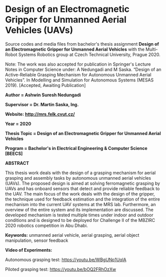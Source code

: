 # Design of an Electromagnetic Gripper for Unmanned Aerial Vehicles (UAVs)
Source codes and media files from bachelor's thesis assignment **Design of an Electromagnetic Gripper for Unmanned Aerial Vehicles** with the Multi-Robot Systems Robotics group at Czech Technical University, Prague 2020. 

Note: The work was also accepted for publication in Springer's Lecture Notes in Computer Science under:
A Nedungadi and M Saska. “Design of an Active-Reliable Grasping Mechanism for Autonomous Unmanned Aerial Vehicles”. In Modelling and Simulation for Autonomous Systems (MESAS 2019). [Accepted, Awaiting Publication]


**Author = Ashwin Suresh Nedungadi** 

**Supervisor = Dr. Martin Saska, Ing.** 

**Website: http://mrs.felk.cvut.cz/**

**Year = 2020** 

**Thesis Topic = Design of an Electromagnetic Gripper for Unmanned Aerial Vehicles**

**Program = Bachelor's in Electrical Engineering & Computer Science [BEECS]**

**ABSTRACT**

This thesis work deals with the design of a grasping mechanism for
aerial grasping and assembly tasks by autonomous unmanned aerial
vehicles (UAVs). The proposed design is aimed at solving ferromagnetic
grasping by UAVs and has onboard sensors that detect and provide
reliable feedback to the UAV. The main focus of the work deals with
the design of the gripper, the technique used for feedback estimation and the integration of the entire mechanism into the current UAV systems at the MRS lab. Furthermore, an overview of the entire system and its implementation are discussed. The developed mechanism is tested multiple times under indoor and outdoor conditions and is designed to be deployed for Challenge II of the MBZIRC 2020 robotics competition in Abu Dhabi.

**Keywords:** unmanned aerial vehicle, aerial grasping, aerial object manipulation, sensor feedback

**Video of Experiments:**

Autonomous grasping test: https://youtu.be/WBgUNp1UqlA

Piloted grasping test: https://youtu.be/bOQ2FRhOzXw
